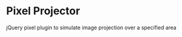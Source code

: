 Pixel Projector
===============

jQuery pixel plugin to simulate image projection over a specified area
